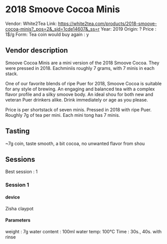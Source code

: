 # 2018 Smoove Cocoa Minis

Vendor: White2Tea
Link: https://white2tea.com/products/2018-smoove-cocoa-minis?_pos=2&_sid=1cde14607&_ss=r
Year: 2019
Origin: ?
Price : 1$/g
Form: Tea coin
would buy again : y

## Vendor description 


Smoove Cocoa Minis are a mini version of the 2018 Smoove Cocoa. They were pressed in 2018. Eachminiis roughly 7 grams, with 7 minis in each stack.

One of our favorite blends of ripe Puer for 2018, Smoove Cocoa is suitable for any style of brewing. An engaging and balanced tea with a complex flavor profile and a silky smoove body. An ideal shou for both new and veteran Puer drinkers alike. Drink immediately or age as you please.

Price is per shortstack of seven minis.
Pressed in 2018 with ripe Puer. Roughly 7g of tea per mini. Each mini tong has 7 minis.

## Tasting

~7g coin, taste smooth, a bit cocoa, no unwanted flavor from shou

## Sessions

Best session : 1

### Session 1

#### device 

Zisha claypot

#### Parameters

weight : 7g
water content : 100ml
water temp: 100°C
Time : 30s., 40s.
with rinse

